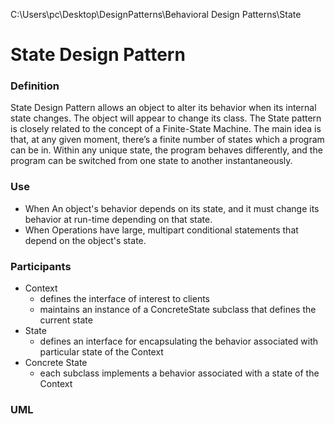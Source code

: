C:\Users\pc\Desktop\DesignPatterns\Behavioral Design Patterns\State

# State Design Pattern

### Definition

State Design Pattern allows an object to alter its behavior when its internal state changes.
The object will appear to change its class. 
The State pattern is closely related to the concept of a Finite-State Machine.
The main idea is that, at any given moment, there’s a finite number of states which a program can be in. Within any unique state, the program behaves differently, and the program can be switched from one state to another instantaneously.

### Use

- When An object's behavior depends on its state, and it must change its behavior at run-time depending on that state.
- When Operations have large, multipart conditional statements that depend on the object's state.

### Participants

- Context
  - defines the interface of interest to clients
  - maintains an instance of a ConcreteState subclass that defines the current state
- State
  - defines an interface for encapsulating the behavior associated with particular state of the Context
- Concrete State 
  - each subclass implements a behavior associated with a state of the Context

### UML